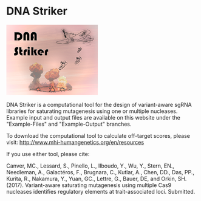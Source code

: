﻿# DNA Striker

![DNA Striker](https://github.com/mcanver/DNA-Striker/raw/master/DNA-Striker.png)

DNA Striker is a computational tool for the design of variant-aware sgRNA libraries for saturating mutagenesis using one or multiple nucleases. Example input and output files are available on this website under the "Example-Files" and "Example-Output" branches.

To download the computational tool to calculate off-target scores, please visit: http://www.mhi-humangenetics.org/en/resources

If you use either tool, please cite:

Canver, MC., Lessard, S., Pinello, L., Ilboudo, Y., Wu, Y., Stern, EN., Needleman, A., Galactéros, F., Brugnara, C., Kutlar, A., Chen, DD., Das, PP., Kurita, R., Nakamura, Y., Yuan, GC., Lettre, G., Bauer, DE, and Orkin, SH. (2017). Variant-aware saturating mutagenesis using multiple Cas9 nucleases identifies regulatory elements at trait-associated loci. Submitted.




